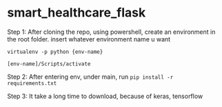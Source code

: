 # smart_healthcare_flask

Step 1:
After cloning the repo, using powershell, create an environment in the root folder. insert whatever environment name u want

```virtualenv -p python {env-name}```

```[env-name]/Scripts/activate```

Step 2:
After entering env, under main, run
``` pip install -r requirements.txt ```

Step 3:
It take a long time to download, because of keras, tensorflow

